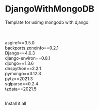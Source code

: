 # DjangoWithMongoDB

Template for usimg mongodb with django
<br>
<br><br><br>
asgiref==3.5.0 <br>
backports.zoneinfo==0.2.1<br>
Django==4.0.3<br>
django-environ==0.8.1<br>
djongo==1.3.6<br>
dnspython==2.2.1<br>
pymongo==3.12.3<br>
pytz==2021.3<br>
sqlparse==0.2.4<br>
tzdata==2021.5<br>
<br>

Install it all 
